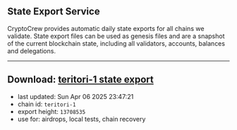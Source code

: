 ## State Export Service
CryptoCrew provides automatic daily state exports for all chains we validate. State export files can be used as genesis files and are a snapshot of the current blockchain state, including all validators, accounts, balances and delegations.

---
**Download: [teritori-1 state export](https://dl-eu2.ccvalidators.com/SERVICE/teritori/teritori-1_export_13708535.json)**
---

- last updated: Sun Apr 06 2025 23:47:21
- chain id: `teritori-1`
- export height: `13708535`
- use for: airdrops, local tests, chain recovery
